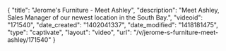 {
    "title": "Jerome's Furniture - Meet Ashley",
    "description": "Meet Ashley, Sales Manager of our newest location in the South Bay.",
    "videoid": "171540",
    "date_created": "1402041337",
    "date_modified": "1418181475",
    "type": "captivate",
    "layout": "video",
    "url": "\/v\/jerome-s-furniture-meet-ashley\/171540"
}